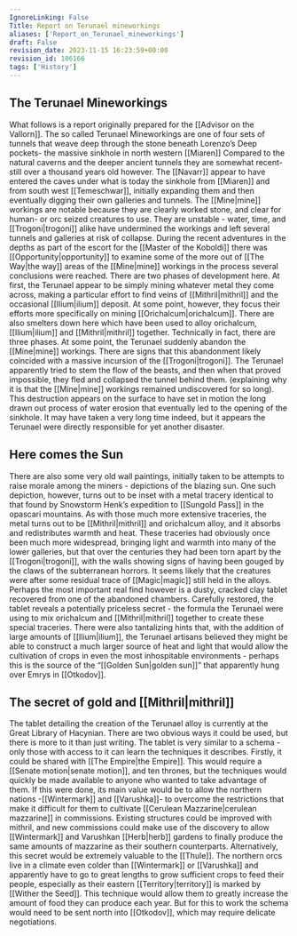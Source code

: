 ```yaml
---
IgnoreLinking: False
Title: Report on Terunael mineworkings
aliases: ['Report_on_Terunael_mineworkings']
draft: False
revision_date: 2023-11-15 16:23:59+00:00
revision_id: 106166
tags: ['History']
---
```


## The Terunael Mineworkings
What follows is a report originally prepared for the [[Advisor on the Vallorn]].
The so called Terunael Mineworkings are one of four sets of tunnels that weave deep through the stone beneath Lorenzo’s Deep pockets- the massive sinkhole in north western [[Miaren]]
Compared to the natural caverns and the deeper ancient tunnels they are somewhat recent- still over a thousand years old however. The [[Navarr]] appear to have entered the caves under what is today the sinkhole from [[Miaren]] and from south west [[Temeschwar]], initially expanding them and then eventually digging their own galleries and tunnels. 
The [[Mine|mine]] workings are notable because they are clearly worked stone, and clear for human- or orc seized creatures to use. They are unstable - water, time, and [[Trogoni|trogoni]] alike have undermined the workings and left several tunnels and galleries at risk of collapse. During the recent adventures in the depths as part of the escort for the [[Master of the Koboldi]] there was [[Opportunity|opportunity]] to examine some of the more out of [[The Way|the way]] areas of the [[Mine|mine]] workings in the process several conclusions were reached.
There are two phases of development here. At first, the Terunael appear to be simply mining whatever metal they come across, making a particular effort to find veins of [[Mithril|mithril]] and the occasional [[Ilium|ilium]] deposit. At some point, however, they focus their efforts more specifically on mining [[Orichalcum|orichalcum]]. There are also smelters down here which have been used to alloy orichalcum, [[Ilium|ilium]] and [[Mithril|mithril]] together. Technically in fact, there are three phases. At some point, the Terunael suddenly abandon the [[Mine|mine]] workings. There are signs that this abandonment likely coincided with a massive incursion of the [[Trogoni|trogoni]]. The Terunael apparently tried to stem the flow of the beasts, and then when that proved impossible, they fled and collapsed the tunnel behind them. (explaining why it is that the [[Mine|mine]] workings remained undiscovered for so long).
This destruction appears on the surface to have set in motion the long drawn out process of water erosion that eventually led to the opening of the sinkhole. It may have taken a very long time indeed, but it appears the Terunael were directly responsible for yet another disaster. 
## Here comes the Sun
There are also some very old wall paintings, initially taken to be attempts to raise morale among the miners - depictions of the blazing sun. One such depiction, however, turns out to be inset with a metal tracery identical to that found by Snowstorm Henk’s expedition to [[Sungold Pass]] in the opascari mountains. As with those much more extensive traceries, the metal turns out to be [[Mithril|mithril]] and orichalcum alloy, and it absorbs and redistributes warmth and heat. 
These traceries had obviously once been much more widespread, bringing light and warmth into many of the lower galleries, but that over the centuries they had been torn apart by the [[Trogoni|trogoni]], with the walls showing signs of having been gouged by the claws of the subterranean horrors. It seems likely that the creatures were after some residual trace of [[Magic|magic]] still held in the alloys.
Perhaps the most important real find however is a dusty, cracked clay tablet recovered from one of the abandoned chambers. Carefully restored, the tablet reveals a potentially priceless secret - the formula the Terunael were using to mix orichalcum and [[Mithril|mithril]] together to create these special traceries. There were also tantalizing hints that, with the addition of large amounts of [[Ilium|ilium]], the Terunael artisans believed they might be able to construct a much larger source of heat and light that would allow the cultivation of crops in even the most inhospitable environments - perhaps this is the source of the “[[Golden Sun|golden sun]]” that apparently hung over Emrys in [[Otkodov]].
## The secret of gold and [[Mithril|mithril]]
The tablet detailing the creation of the Terunael alloy is currently at the Great Library of Hacynian. There are two obvious ways it could be used, but there is more to it than just writing. The tablet is very similar to a schema - only those with access to it can learn the techniques it describes.
Firstly, it could be shared with [[The Empire|the Empire]]. This would require a [[Senate motion|senate motion]], and ten thrones, but the techniques would quickly be made available to anyone who wanted to take advantage of them. If this were done, its main value would be to allow the northern nations -[[Wintermark]] and [[Varushka]]- to overcome the restrictions that make it difficult for them to cultivate [[Cerulean Mazzarine|cerulean mazzarine]] in commissions. Existing structures could be improved with mithril, and new commissions could make use of the discovery to allow [[Wintermark]] and Varushkan [[Herb|herb]] gardens to finally produce the same amounts of mazzarine as their southern counterparts.
Alternatively, this secret would be extremely valuable to the [[Thule]]. The northern orcs live in a climate even colder than [[Wintermark]] or [[Varushka]] and apparently have to go to great lengths to grow sufficient crops to feed their people, especially as their eastern [[Territory|territory]] is marked by [[Wither the Seed]]. This technique would allow them to greatly increase the amount of food they can produce each year. But for this to work the schema would need to be sent north into [[Otkodov]], which may require delicate negotiations.